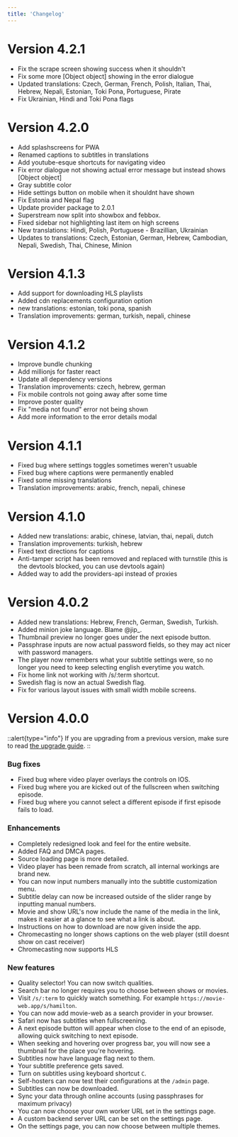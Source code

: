 ```yaml
---
title: 'Changelog'
---
```


# Version 4.2.1
 - Fix the scrape screen showing success when it shouldn't
 - Fix some more [Object object] showing in the error dialogue
 - Updated translations: Czech, German, French, Polish, Italian, Thai, Hebrew, Nepali, Estonian, Toki Pona, Portuguese, Pirate
 - Fix Ukrainian, Hindi and Toki Pona flags

# Version 4.2.0
 - Add splashscreens for PWA
 - Renamed captions to subtitles in translations
 - Add youtube-esque shortcuts for navigating video
 - Fix error dialogue not showing actual error message but instead shows [Object object]
 - Gray subtitle color
 - Hide settings button on mobile when it shouldnt have shown
 - Fix Estonia and Nepal flag
 - Update provider package to 2.0.1
 - Superstream now split into showbox and febbox.
 - Fixed sidebar not highlighting last item on high screens
 - New translations: Hindi, Polish, Portuguese - Brazillian, Ukrainian
 - Updates to translations: Czech, Estonian, German, Hebrew, Cambodian, Nepali, Swedish, Thai, Chinese, Minion

# Version 4.1.3
 - Add support for downloading HLS playlists
 - Added cdn replacements configuration option
 - new translations: estonian, toki pona, spanish
 - Translation improvements: german, turkish, nepali, chinese

# Version 4.1.2
 - Improve bundle chunking
 - Add millionjs for faster react
 - Update all dependency versions
 - Translation improvements: czech, hebrew, german
 - Fix mobile controls not going away after some time
 - Improve poster quality
 - Fix "media not found" error not being shown
 - Add more information to the error details modal

# Version 4.1.1
 - Fixed bug where settings toggles sometimes weren't usuable
 - Fixed bug where captions were permanently enabled
 - Fixed some missing translations
 - Translation improvements: arabic, french, nepali, chinese

# Version 4.1.0
 - Added new translations: arabic, chinese, latvian, thai, nepali, dutch
 - Translation improvements: turkish, hebrew
 - Fixed text directions for captions
 - Anti-tamper script has been removed and replaced with turnstile (this is the devtools blocked, you can use devtools again)
 - Added way to add the providers-api instead of proxies

# Version 4.0.2
 - Added new translations: Hebrew, French, German, Swedish, Turkish.
 - Added minion joke language. Blame @jip_.
 - Thumbnail preview no longer goes under the next episode button.
 - Passphrase inputs are now actual password fields, so they may act nicer with password managers.
 - The player now remembers what your subtitle settings were, so no longer you need to keep selecting english everytime you watch.
 - Fix home link not working with /s/:term shortcut.
 - Swedish flag is now an actual Swedish flag.
 - Fix for various layout issues with small width mobile screens.

# Version 4.0.0

::alert{type="info"}
If you are upgrading from a previous version, make sure to read [the upgrade guide](5.upgrade.md).
::

### Bug fixes
- Fixed bug where video player overlays the controls on IOS.
- Fixed bug where you are kicked out of the fullscreen when switching episode.
- Fixed bug where you cannot select a different episode if first episode fails to load.

### Enhancements
- Completely redesigned look and feel for the entire website.
- Added FAQ and DMCA pages.
- Source loading page is more detailed.
- Video player has been remade from scratch, all internal workings are brand new.
- You can now input numbers manually into the subtitle customization menu.
- Subtitle delay can now be increased outside of the slider range by inputting manual numbers.
- Movie and show URL's now include the name of the media in the link, makes it easier at a glance to see what a link is about.
- Instructions on how to download are now given inside the app.
- Chromecasting no longer shows captions on the web player (still doesnt show on cast receiver)
- Chromecasting now supports HLS

### New features
- Quality selector! You can now switch qualities.
- Search bar no longer requires you to choose between shows or movies.
- Visit `/s/:term` to quickly watch something. For example `https://movie-web.app/s/hamilton`.
- You can now add movie-web as a search provider in your browser.
- Safari now has subtitles when fullscreening.
- A next episode button will appear when close to the end of an episode, allowing quick switching to next episode.
- When seeking and hovering over progress bar, you will now see a thumbnail for the place you're hovering.
- Subtitles now have language flag next to them.
- Your subtitle preference gets saved.
- Turn on subtitles using keyboard shortcut `C`.
- Self-hosters can now test their configurations at the `/admin` page.
- Subtitles can now be downloaded.
- Sync your data through online accounts (using passphrases for maximum privacy)
- You can now choose your own worker URL set in the settings page.
- A custom backend server URL can be set on the settings page.
- On the settings page, you can now choose between multiple themes.
